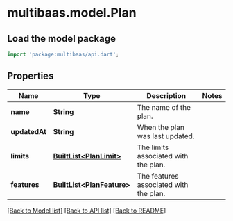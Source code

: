 # multibaas.model.Plan

## Load the model package
```dart
import 'package:multibaas/api.dart';
```

## Properties
Name | Type | Description | Notes
------------ | ------------- | ------------- | -------------
**name** | **String** | The name of the plan. | 
**updatedAt** | **String** | When the plan was last updated. | 
**limits** | [**BuiltList&lt;PlanLimit&gt;**](PlanLimit.md) | The limits associated with the plan. | 
**features** | [**BuiltList&lt;PlanFeature&gt;**](PlanFeature.md) | The features associated with the plan. | 

[[Back to Model list]](../README.md#documentation-for-models) [[Back to API list]](../README.md#documentation-for-api-endpoints) [[Back to README]](../README.md)


